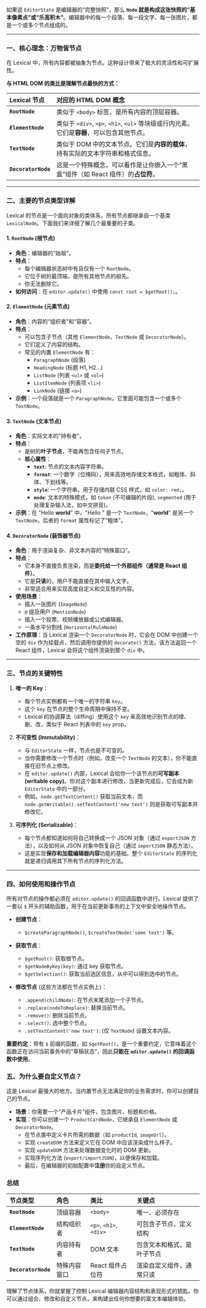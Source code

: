 

如果说 `EditorState` 是编辑器的“完整快照”，那么 **`Node` 就是构成这张快照的“基本像素点”或“乐高积木”**。编辑器中的每一个段落、每一段文字、每一张图片，都是一个或多个节点组成的。

---

### 一、核心理念：万物皆节点

在 Lexical 中，所有内容都被抽象为节点。这种设计带来了极大的灵活性和可扩展性。

**与 HTML DOM 的类比是理解节点最快的方式：**

| Lexical 节点 | 对应的 HTML DOM 概念 |
| :--- | :--- |
| **`RootNode`** | 类似于 `<body>` 标签，是所有内容的顶层容器。 |
| **`ElementNode`** | 类似于 `<div>`, `<p>`, `<h1>`, `<ul>` 等块级或行内元素。它们是**容器**，可以包含其他节点。 |
| **`TextNode`** | 类似于 DOM 中的文本节点。它们是**内容的载体**，持有实际的文本字符串和格式信息。 |
| **`DecoratorNode`** | 这是一个特殊概念，可以看作是让你嵌入一个“黑盒”组件（如 React 组件）的**占位符**。 |

---

### 二、主要的节点类型详解

Lexical 的节点是一个面向对象的类体系，所有节点都继承自一个基类 `LexicalNode`。下面我们来详细了解几个最重要的子类。

#### 1. `RootNode` (根节点)

-   **角色**：编辑器的“始祖”。
-   **特点**：
    -   每个编辑器状态树中有且仅有一个 `RootNode`。
    -   它位于树的最顶端，是所有其他节点的祖先。
    -   你无法删除它。
-   **如何访问**：在 `editor.update()` 中使用 `const root = $getRoot();`。

#### 2. `ElementNode` (元素节点)

-   **角色**：内容的“组织者”和“容器”。
-   **特点**：
    -   可以包含子节点（其他 `ElementNode`、`TextNode` 或 `DecoratorNode`）。
    -   它们定义了内容的结构。
    -   常见的内置 `ElementNode` 有：
        -   `ParagraphNode` (段落)
        -   `HeadingNode` (标题 H1, H2...)
        -   `ListNode` (列表 `<ul>` 或 `<ol>`)
        -   `ListItemNode` (列表项 `<li>`)
        -   `LinkNode` (链接 `<a>`)
-   **示例**：一个段落就是一个 `ParagraphNode`，它里面可能包含一个或多个 `TextNode`。

#### 3. `TextNode` (文本节点)

-   **角色**：实际文本的“持有者”。
-   **特点**：
    -   是树的**叶子节点**，不能再包含任何子节点。
    -   **核心属性**：
        -   **`text`**: 节点的文本内容字符串。
        -   **`format`**: 一个数字（位掩码），用来高效地存储文本格式，如粗体、斜体、下划线等。
        -   **`style`**: 一个字符串，用于存储内联 CSS 样式，如 `color: red;`。
        -   **`mode`**: 文本的特殊模式，如 `token` (不可编辑的片段), `segmented` (用于处理复杂输入法，如中文拼音)。
-   **示例**：在 "Hello **world**" 中，"Hello " 是一个 `TextNode`，"**world**" 是另一个 `TextNode`，后者的 `format` 属性标记了“粗体”。

#### 4. `DecoratorNode` (装饰器节点)

-   **角色**：用于渲染复杂、非文本内容的“特殊窗口”。
-   **特点**：
    -   它本身不直接负责渲染，而是**委托给一个外部组件（通常是 React 组件）**。
    -   它是**只读**的，用户不能直接在其中输入文字。
    -   非常适合用来实现高度自定义和交互性的内容。
-   **使用场景**：
    -   插入一张图片 (`ImageNode`)
    -   `@` 提及用户 (`MentionNode`)
    -   插入一个投票、视频播放器或公式编辑器。
    -   一条水平分割线 (`HorizontalRuleNode`)
-   **工作原理**：当 Lexical 渲染一个 `DecoratorNode` 时，它会在 DOM 中创建一个空的 `div` 作为挂载点，然后调用你提供的 `decorate()` 方法，该方法返回一个 React 组件，Lexical 会将这个组件渲染到那个 `div` 中。

---

### 三、节点的关键特性

1.  **唯一的 Key**：
    -   每个节点实例都有一个唯一的字符串 `key`。
    -   这个 `key` 在节点的整个生命周期中保持不变。
    -   Lexical 的协调算法（diffing）使用这个 `key` 来高效地识别节点的增、删、改，类似于 React 列表中的 `key` prop。

2.  **不可变性 (Immutability)**：
    -   与 `EditorState` 一样，节点也是不可变的。
    -   当你需要修改一个节点时（例如，改变一个 `TextNode` 的文本），你不能直接在旧节点上修改。
    -   在 `editor.update()` 内部，Lexical 会给你一个该节点的**可写副本 (writable copy)**。你对这个副本进行修改，当更新完成后，它会成为新 `EditorState` 中的一部分。
    -   例如，`node.getTextContent()` 获取当前文本，而 `node.getWritable().setTextContent('new text')` 则是获取可写副本并修改它。

3.  **可序列化 (Serializable)**：
    -   每个节点都知道如何将自己转换成一个 JSON 对象（通过 `exportJSON` 方法），以及如何从 JSON 对象中恢复自己（通过 `importJSON` 静态方法）。
    -   这是实现**保存和加载编辑器内容**功能的基础。整个 `EditorState` 的序列化就是递归调用其下所有节点的序列化方法。

---

### 四、如何使用和操作节点

所有对节点的操作都必须在 `editor.update()` 的回调函数中进行。Lexical 提供了一套以 `$` 开头的辅助函数，用于在当前更新事务的上下文中安全地操作节点。

-   **创建节点**：
    -   `$createParagraphNode()`, `$createTextNode('some text')` 等。

-   **获取节点**：
    -   `$getRoot()`: 获取根节点。
    -   `$getNodeByKey(key)`: 通过 key 获取节点。
    -   `$getSelection()`: 获取当前选区信息，从中可以得到选中的节点。

-   **修改节点** (这些方法都在节点实例上)：
    -   `.append(childNode)`: 在节点末尾添加一个子节点。
    -   `.replace(nodeToReplace)`: 替换当前节点。
    -   `.remove()`: 删除当前节点。
    -   `.select()`: 选中整个节点。
    -   `.setTextContent('new text')`: (仅 `TextNode`) 设置文本内容。

**重要约定**：带有 `$` 前缀的函数，如 `$getRoot()`，是一个重要约定，它意味着这个函数正在访问当前事务中的“草稿状态”，因此**只能在 `editor.update()` 的回调函数中使用**。

### 五、为什么要自定义节点？

这是 Lexical 最强大的地方。当内置节点无法满足你的业务需求时，你可以创建自己的节点。

-   **场景**：你需要一个“产品卡片”组件，包含图片、标题和价格。
-   **实现**：你可以创建一个 `ProductCardNode`，它继承自 `ElementNode` 或 `DecoratorNode`。
    -   在节点类中定义卡片所需的数据（如 `productId`, `imageUrl`）。
    -   实现 `createDOM` 方法来定义它在 DOM 中应该渲染成什么样子。
    -   实现 `updateDOM` 方法来处理数据变化时的 DOM 更新。
    -   实现序列化方法 (`export/importJSON`)，以便保存和加载。
    -   最后，在编辑器的初始配置中**注册**你的自定义节点。

### 总结

| 节点类型 | 角色 | 类比 | 关键点 |
| :--- | :--- | :--- | :--- |
| **`RootNode`** | 顶级容器 | `<body>` | 唯一、必须存在 |
| **`ElementNode`** | 结构组织者 | `<p>`, `<h1>`, `<div>` | 可包含子节点，定义结构 |
| **`TextNode`** | 内容持有者 | DOM 文本 | 包含文本和格式，是叶子节点 |
| **`DecoratorNode`** | 特殊内容窗口 | React 组件占位符 | 渲染自定义组件，通常只读 |

理解了节点体系，你就掌握了控制 Lexical 编辑器内容结构和表现形式的钥匙。你可以通过组合、修改和自定义节点，来构建出任何你想要的富文本编辑体验。